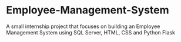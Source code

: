 # Employee-Management-System
A small internship project that focuses on building an Employee Management System using SQL Server, HTML, CSS and Python Flask
